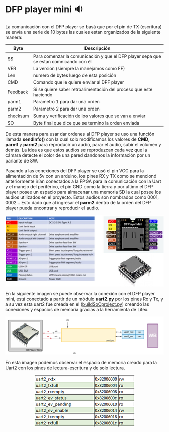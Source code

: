 # DFP player mini :sound:
 La comunicación con el DFP player se basá que por el pin de TX (escritura) se envía una serie de 10 bytes las cuales estan organizados de la siguiente manera:


| Byte | Descripción |
| ------------- | ------------- |
|  $$ | Para comenzar la comunicación y que el DFP player sepa que se estan comnicando con él |
| VER | La version (siempre la manejamos como FF) |
| Len | numero de bytes luego de esta posición |
| CMD | Comando que le quiere enviar al DPF player  |
| Feedback | Si se quiere saber retroalimentación del proceso que este haciendo |
| parm1 | Parametro 1 para dar una orden  |
| parm2 | Parametro 2 para dar una orden  |
| checksum | Suma y verificación de los valores que se van a enviar |
| $O | Byte final que dice que se termino la orden enviada |

De esta manera para usar dar ordenes al DFP player se uso una función llamada **sendInfo()** con la cual solo modificamos los valores de **CMD**, **parm1** y **parm2** para reproducir un audio, parar el audio, subir el volumen y demás. La idea es que estos audios se reproduzcan cada vez que la cámara detecte el color de una pared dandonos la información por un parlante de 8W.

Pasando a las conexiones del DFP player se usó el pin VCC para la alimentación de 5v con un arduino, los pines RX y TX como se mencionó anteriormente irían conectados a la FPGA para la comunicación con la Uart y el manejo del periférico, el pin GND como la tierra y por ultimo el DFP player posee un espacio para almacenar una memoria SD la cual posee los audios utilizados en el proyecto. Estos audios son nombrados como 0001, 0002... Esto dado que al ingresar el **parm2** dentro de la orden del DFP player pueda encontrar y reproducir el audio.

<p align="center">
  <img src="/Imagenes/DFP2.jpg" align="center">
</p>

En la siguiente imagen se puede observar la conexión con el DFP player mini, está conectado a partir de un módulo **uart2.py** por los pines Rx y Tx, y a su vez esta uart2 fue creada en el ([buildSoCproject.py](/Soc_project/buildSoCproject.py)) creando las conexiones y espacios de memoria gracias a la herramienta de Litex.

![Screenshot](/Imagenes/DFP.png)

En esta imagen podemos observar el espacio de memoria creado para la Uart2 con los pines de lectura-escritura y de solo lectura.

<p align="center">
  <img src="/Imagenes/mem_uart2.PNG" align="center">
</p>

